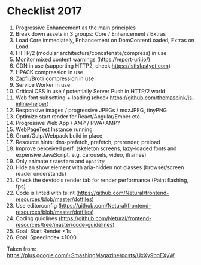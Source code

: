 # Checklist 2017

1. Progressive Enhancement as the main principles
2. Break down assets in 3 groups: Core / Enhancement / Extras
3. Load Core immediately, Enhancement on DomContentLoaded, Extras on Load.
4. HTTP/2 (modular architecture/concatenate/compress) in use
5. Monitor mixed content warnings (https://report-uri.io/)
6. CDN in use (supporting HTTP2, check https://istlsfastyet.com)
7. HPACK compression in use
8. Zapfli/Brotli compression in use
9. Service Worker in use
10. Critical CSS in use / potentially Server Push in HTTP/2 world
11. Web font subsetting + loading (check https://github.com/thomaspink/js-inline-helper)
12. Responsive images / progressive JPEGs / mozJPEG, tinyPNG
13. Optimize start render for React/Angular/Ember etc.
14. Progressive Web App / AMP / PWA+AMP?
15. WebPageTest Instance running
16. Grunt/Gulp/Webpack build in place
17. Resource hints: dns-prefetch, prefetch, prerender, preload
18. Improve perceived perf. (skeleton screens, lazy-loaded fonts and expensive JavaScript, e.g. carousels, video, iframes)
19. Only animate `transform` and `opacity`
20. Hide an show element with aria-hidden not classes (browser/screen reader understands)
21. Check the devtools render tab for render performance (Paint flashing, fps)
22. Code is linted with tslint (https://github.com/Netural/frontend-resources/blob/master/dotfiles)
23. Use editorconfig (https://github.com/Netural/frontend-resources/blob/master/dotfiles)
24. Coding guidlines (https://github.com/Netural/frontend-resources/tree/master/code-guidelines)
25. Goal: Start Render <1s
26. Goal: SpeedIndex ±1000


Taken from: https://plus.google.com/+SmashingMagazine/posts/UxXy9bqEXyW
